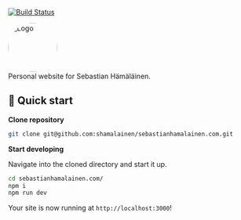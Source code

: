 <p>
  <a href="https://app.netlify.com/sites/lucid-babbage-8076bb/deploys"><img src="https://api.netlify.com/api/v1/badges/43085e2a-22a6-4950-8ab5-eb0b9575babf/deploy-status" alt="Build Status"></a>
</p>

<p>
    <a href="https://sebastianhamalainen.com" target="_blank">
      <img alt="Logo" width="100" src="https://user-images.githubusercontent.com/22739952/113188752-1e239c80-9263-11eb-899b-b59bba3afca4.png" style="border-radius: 100%;">
    </a><br>
    Personal website for Sebastian Hämäläinen.
</p>

## 🚀 Quick start

**Clone repository**

```sh
git clone git@github.com:shamalainen/sebastianhamalainen.com.git
```

**Start developing**

Navigate into the cloned directory and start it up.

```sh
cd sebastianhamalainen.com/
npm i
npm run dev
```

Your site is now running at `http://localhost:3000`!
